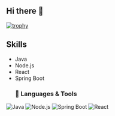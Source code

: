
## Hi there 👋
[![trophy](https://github-profile-trophy.vercel.app/?username=naolmolla)](https://github.com/naolmolla/github-profile-trophy)

## Skills
- Java
- Node.js
- React
- Spring Boot
  ### 🚀 Languages & Tools

![Java](https://img.shields.io/badge/Java-ED8B00?style=for-the-badge&logo=java&logoColor=white)
![Node.js](https://img.shields.io/badge/Node.js-43853D?style=for-the-badge&logo=node.js&logoColor=white)
![Spring Boot](https://img.shields.io/badge/Spring_Boot-6DB33F?style=for-the-badge&logo=spring&logoColor=white)
![React](https://img.shields.io/badge/React-20232A?style=for-the-badge&logo=react&logoColor=61DAFB)

